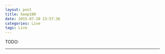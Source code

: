 ```yaml
---
layout: post
title: keep100
date: 2015-07-20 13:57:36
categories: Live
tags: Live
---
```


TODO:

------
